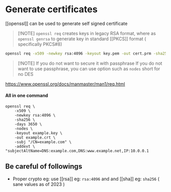 
# Generate certificates
[[openssl]] can be used to generate self signed certificate


> [!NOTE] `openssl req` creates keys in legacy RSA format, where as `openssl genrsa` to generate key in standard [[PKCS]] format ( specifically PKCS#8)
 

```bash
openssl req -x509 -newkey rsa:4096 -keyout key.pem -out cert.prm -sha256 -days 365
```


> [!NOTE] If you do not want to secure it with passphrase
> If you do not want to use passphrase, you can use option such as `nodes` short for no DES


https://www.openssl.org/docs/manmaster/man1/req.html

#### All in one command
```shell
openssl req \
	-x509 \
	-newkey rsa:4096 \
	-sha256 \
	-days 3650 \
	-nodes \
    -keyout example.key \
    -out example.crt \
    -subj "/CN=example.com" \
    -addext \ "subjectAltName=DNS:example.com,DNS:www.example.net,IP:10.0.0.1
```

## Be careful of followings
- Proper crypto eg: use [[rsa]] eg:  `rsa:4096` and and [[sha]] eg: `sha256` ( sane values as of 2023 )